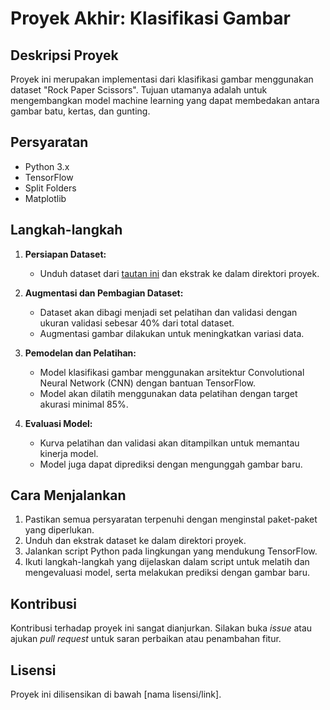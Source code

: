 # Proyek Akhir: Klasifikasi Gambar

## Deskripsi Proyek

Proyek ini merupakan implementasi dari klasifikasi gambar menggunakan dataset "Rock Paper Scissors". Tujuan utamanya adalah untuk mengembangkan model machine learning yang dapat membedakan antara gambar batu, kertas, dan gunting.

## Persyaratan

- Python 3.x
- TensorFlow
- Split Folders
- Matplotlib

## Langkah-langkah

1. **Persiapan Dataset:**
   - Unduh dataset dari [tautan ini](https://github.com/dicodingacademy/assets/releases/download/release/rockpaperscissors.zip) dan ekstrak ke dalam direktori proyek.

2. **Augmentasi dan Pembagian Dataset:**
   - Dataset akan dibagi menjadi set pelatihan dan validasi dengan ukuran validasi sebesar 40% dari total dataset.
   - Augmentasi gambar dilakukan untuk meningkatkan variasi data.

3. **Pemodelan dan Pelatihan:**
   - Model klasifikasi gambar menggunakan arsitektur Convolutional Neural Network (CNN) dengan bantuan TensorFlow.
   - Model akan dilatih menggunakan data pelatihan dengan target akurasi minimal 85%.

4. **Evaluasi Model:**
   - Kurva pelatihan dan validasi akan ditampilkan untuk memantau kinerja model.
   - Model juga dapat diprediksi dengan mengunggah gambar baru.

## Cara Menjalankan

1. Pastikan semua persyaratan terpenuhi dengan menginstal paket-paket yang diperlukan.
2. Unduh dan ekstrak dataset ke dalam direktori proyek.
3. Jalankan script Python pada lingkungan yang mendukung TensorFlow.
4. Ikuti langkah-langkah yang dijelaskan dalam script untuk melatih dan mengevaluasi model, serta melakukan prediksi dengan gambar baru.

## Kontribusi

Kontribusi terhadap proyek ini sangat dianjurkan. Silakan buka *issue* atau ajukan *pull request* untuk saran perbaikan atau penambahan fitur.

## Lisensi

Proyek ini dilisensikan di bawah [nama lisensi/link].
